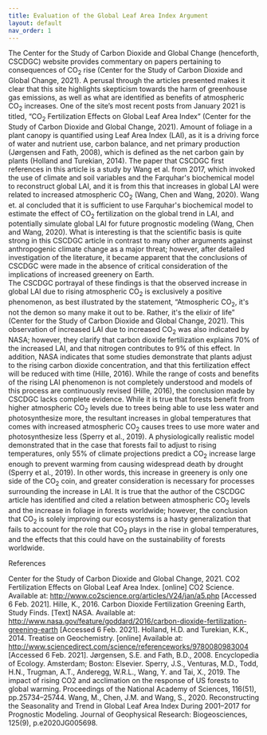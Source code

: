 ```yaml
---
title: Evaluation of the Global Leaf Area Index Argument
layout: default
nav_order: 1
---
```



The Center for the Study of Carbon Dioxide and Global Change (henceforth, CSCDGC) website provides commentary on papers pertaining to consequences of CO<sub>2</sub> rise (Center for the Study of Carbon Dioxide and Global Change, 2021). A perusal through the articles presented makes it clear that this site highlights skepticism towards the harm of greenhouse gas emissions, as well as what are identified as benefits of atmospheric CO<sub>2</sub> increases. One of the site’s most recent posts from January 2021 is titled, “CO<sub>2</sub> Fertilization Effects on Global Leaf Area Index” (Center for the Study of Carbon Dioxide and Global Change, 2021). Amount of foliage in a plant canopy is quantified using Leaf Area Index (LAI), as it is a driving force of water and nutrient use, carbon balance, and net primary production (Jørgensen and Fath, 2008), which is defined as the net carbon gain by plants (Holland and Turekian, 2014). The paper that CSCDGC first references in this article is a study by Wang et al. from 2017, which invoked the use of climate and soil variables and the Farquhar's biochemical model to reconstruct global LAI, and it is from this that increases in global LAI were related to increased atmospheric CO<sub>2</sub> (Wang, Chen and Wang, 2020). Wang et. al concluded that it is sufficient to use Farquhar's biochemical model to estimate the effect of CO<sub>2</sub> fertilization on the global trend in LAI, and potentially simulate global LAI for future prognostic modeling (Wang, Chen and Wang, 2020). What is interesting is that the scientific basis is quite strong in this CSCDGC article in contrast to many other arguments against anthropogenic climate change as a major threat; however, after detailed investigation of the literature, it became apparent that the conclusions of CSCDGC were made in the absence of critical consideration of the implications of increased greenery on Earth.  
The CSCDGC portrayal of these findings is that the observed increase in global LAI due to rising atmospheric CO<sub>2</sub> is exclusively a positive phenomenon, as best illustrated by the statement, “Atmospheric CO<sub>2</sub>, it's not the demon so many make it out to be. Rather, it's the elixir of life” (Center for the Study of Carbon Dioxide and Global Change, 2021). This observation of increased LAI due to increased CO<sub>2</sub> was also indicated by NASA; however, they clarify that carbon dioxide fertilization explains 70% of the increased LAI, and that nitrogen contributes to 9% of this effect. In addition, NASA indicates that some studies demonstrate that plants adjust to the rising carbon dioxide concentration, and that this fertilization effect will be reduced with time (Hille, 2016). 
While the range of costs and benefits of the rising LAI phenomenon is not completely understood and models of this process are continuously revised (Hille, 2016), the conclusion made by CSCDGC lacks complete evidence. While it is true that forests benefit from higher atmospheric CO<sub>2</sub> levels due to trees being able to use less water and photosynthesize more, the resultant increases in global temperatures that comes with increased atmospheric CO<sub>2</sub> causes trees to use more water and photosynthesize less (Sperry et al., 2019). A physiologically realistic model demonstrated that in the case that forests fail to adjust to rising temperatures, only 55% of climate projections predict a CO<sub>2</sub> increase large enough to prevent warming from causing widespread death by drought (Sperry et al., 2019). In other words, this increase in greenery is only one side of the CO<sub>2</sub> coin, and greater consideration is necessary for processes surrounding the increase in LAI. 
It is true that the author of the CSCDGC article has identified and cited a relation between atmospheric CO<sub>2</sub> levels and the increase in foliage in forests worldwide; however, the conclusion that CO<sub>2</sub> is solely improving our ecosystems is a hasty generalization that fails to account for the role that CO<sub>2</sub> plays in the rise in global temperatures, and the effects that this could have on the sustainability of forests worldwide.  

References

Center for the Study of Carbon Dioxide and Global Change, 2021. CO2 Fertilization Effects on Global Leaf Area Index. [online] CO2 Science. Available at: <http://www.co2science.org/articles/V24/jan/a5.php> [Accessed 6 Feb. 2021].
Hille, K., 2016. Carbon Dioxide Fertilization Greening Earth, Study Finds. [Text] NASA. Available at: <http://www.nasa.gov/feature/goddard/2016/carbon-dioxide-fertilization-greening-earth> [Accessed 6 Feb. 2021].
Holland, H.D. and Turekian, K.K., 2014. Treatise on Geochemistry. [online] Available at: <http://www.sciencedirect.com/science/referenceworks/9780080983004> [Accessed 6 Feb. 2021].
Jørgensen, S.E. and Fath, B.D., 2008. Encyclopedia of Ecology. Amsterdam; Boston: Elsevier.
Sperry, J.S., Venturas, M.D., Todd, H.N., Trugman, A.T., Anderegg, W.R.L., Wang, Y. and Tai, X., 2019. The impact of rising CO2 and acclimation on the response of US forests to global warming. Proceedings of the National Academy of Sciences, 116(51), pp.25734–25744.
Wang, M., Chen, J.M. and Wang, S., 2020. Reconstructing the Seasonality and Trend in Global Leaf Area Index During 2001–2017 for Prognostic Modeling. Journal of Geophysical Research: Biogeosciences, 125(9), p.e2020JG005698.

